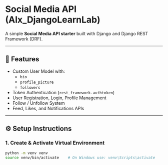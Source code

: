 # Social Media API (Alx_DjangoLearnLab)

A simple **Social Media API starter** built with Django and Django REST Framework (DRF).

---

## 🚀 Features

- Custom User Model with:
  - `bio`
  - `profile_picture`
  - `followers`
- Token Authentication (`rest_framework.authtoken`)
- User Registration, Login, Profile Management
- Follow / Unfollow System
- Feed, Likes, and Notifications APIs

---

## ⚙️ Setup Instructions

### 1. Create & Activate Virtual Environment
```bash
python -m venv venv
source venv/bin/activate    # On Windows use: venv\Scripts\activate

